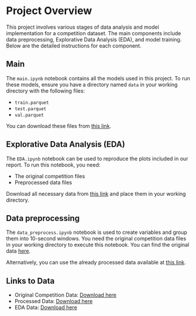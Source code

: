 # Project Overview

This project involves various stages of data analysis and model implementation for a competition dataset. The main components include data preprocessing, Explorative Data Analysis (EDA), and model training. Below are the detailed instructions for each component.

## Main

The `main.ipynb` notebook contains all the models used in this project. To run these models, ensure you have a directory named `data` in your working directory with the following files:
- `train.parquet`
- `test.parquet`
- `val.parquet`

You can download these files from [this link](https://epflch-my.sharepoint.com/:f:/g/personal/marco_giuliano_epfl_ch/Evkg__kBJSlGuxZpKEOPHmIB0LQYr-qH4zAsaDHdo1gmpA?e=B3Ozhq).


## Explorative Data Analysis (EDA)

The `EDA.ipynb` notebook can be used to reproduce the plots included in our report. To run this notebook, you need:
- The original competition files
- Preprocessed data files

Download all necessary data from [this link](https://epflch-my.sharepoint.com/:f:/r/personal/alessandra_digiacomo_epfl_ch/Documents/eda?csf=1&web=1&e=q4MLqC) and place them in your working directory.

## Data preprocessing

The `data_preprocess.ipynb` notebook is used to create variables and group them into 10-second windows. You need the original competition data files in your working directory to execute this notebook. You can find the original data [here](https://www.kaggle.com/c/optiver-realized-volatility-prediction/data).

Alternatively, you can use the already processed data available at [this link](https://epflch-my.sharepoint.com/:f:/g/personal/marco_giuliano_epfl_ch/Evkg__kBJSlGuxZpKEOPHmIB0LQYr-qH4zAsaDHdo1gmpA?e=B3Ozhq).

## Links to Data

- Original Competition Data: [Download here](https://www.kaggle.com/c/optiver-realized-volatility-prediction/data)
- Processed Data: [Download here](https://epflch-my.sharepoint.com/:f:/g/personal/marco_giuliano_epfl_ch/Evkg__kBJSlGuxZpKEOPHmIB0LQYr-qH4zAsaDHdo1gmpA?e=B3Ozhq)
- EDA Data: [Download here](https://epflch-my.sharepoint.com/:f:/r/personal/alessandra_digiacomo_epfl_ch/Documents/eda?csf=1&web=1&e=q4MLqC)

